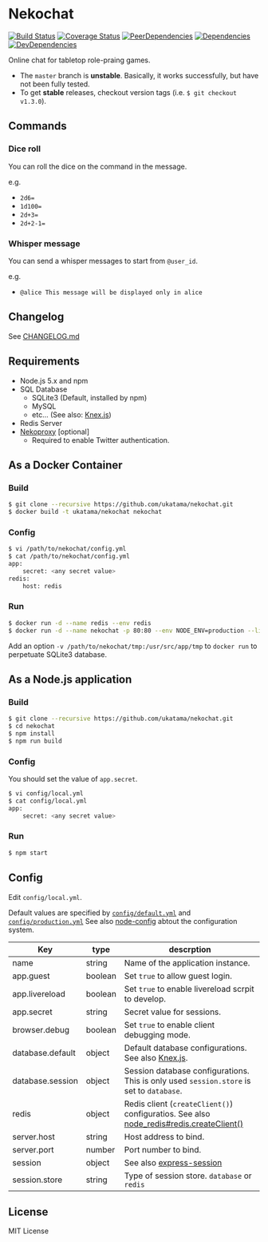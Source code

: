 # Nekochat
[![Build Status](https://img.shields.io/travis/ukatama/nekochat/master.svg?style=flat-square)](https://travis-ci.org/ukatama/nekochat)
[![Coverage Status](https://img.shields.io/coveralls/ukatama/nekochat.svg?style=flat-square)](https://coveralls.io/github/ukatama/nekochat)
[![PeerDependencies](https://img.shields.io/david/peer/ukatama/nekochat.svg?style=flat-square)](https://david-dm.org/ukatama/nekochat#info=peerDependencies&view=list)
[![Dependencies](https://img.shields.io/david/ukatama/nekochat.svg?style=flat-square)](https://david-dm.org/ukatama/nekochat)
[![DevDependencies](https://img.shields.io/david/dev/ukatama/nekochat.svg?style=flat-square)](https://david-dm.org/ukatama/nekochat#info=devDependencies&view=list)

Online chat for tabletop role-praing games.

- The `master` branch is **unstable**. Basically, it works successfully, but have not been fully tested.
- To get **stable** releases, checkout version tags (i.e. `$ git checkout v1.3.0`).

## Commands

### Dice roll
You can roll the dice on the command in the message.

e.g.
- `2d6=`
- `1d100=`
- `2d+3=`
- `2d+2-1=`

### Whisper message
You can send a whisper messages to start from `@user_id`.

e.g.
- `@alice This message will be displayed only in alice`

## Changelog
See [CHANGELOG.md](https://github.com/ukatama/nekochat/blob/master/CHANGELOG.md)

## Requirements
- Node.js 5.x and npm
- SQL Database
    - SQLite3 (Default, installed by npm)
    - MySQL
    - etc... (See also: [Knex.js](http://knexjs.org/))
- Redis Server
- [Nekoproxy](http://github.com/ukatama/nekoproxy) [optional]
    - Required to enable Twitter authentication.

## As a Docker Container
### Build

```bash
$ git clone --recursive https://github.com/ukatama/nekochat.git
$ docker build -t ukatama/nekochat nekochat
```

### Config
```bash
$ vi /path/to/nekochat/config.yml
$ cat /path/to/nekochat/config.yml
app:
    secret: <any secret value>
redis:
    host: redis
```

### Run
```bash
$ docker run -d --name redis --env redis
$ docker run -d --name nekochat -p 80:80 --env NODE_ENV=production --link redis:redis -v /path/to/nekochat/config.yml:/usr/src/app/config/local.yml:ro ukatama/nekochat
```

Add an option `-v /path/to/nekochat/tmp:/usr/src/app/tmp` to `docker run` to perpetuate SQLite3 database.

## As a Node.js application
### Build
```bash
$ git clone --recursive https://github.com/ukatama/nekochat.git
$ cd nekochat
$ npm install
$ npm run build
```

### Config
You should set the value of `app.secret`.
```bash
$ vi config/local.yml
$ cat config/local.yml
app:
    secret: <any secret value>
```

### Run
```bash
$ npm start
```

## Config
Edit `config/local.yml`.

Default values are specified by [`config/default.yml`](https://github.com/ukatama/nekochat/blob/master/config/default.yml) and  [`config/production.yml`](https://github.com/ukatama/nekochat/blob/master/config/production.yml)
See also [node-config](https://github.com/lorenwest/node-config) abtout the configuration system.

| Key              | type    | descrption                                                       |
|------------------|---------|------------------------------------------------------------------|
| name             | string  | Name of the application instance.                                |
| app.guest        | boolean | Set `true` to allow guest login.                                 |
| app.livereload   | boolean | Set `true` to enable livereload scrpit to develop.               |
| app.secret       | string  | Secret value for sessions.                                       |
| browser.debug    | boolean | Set `true` to enable client debugging mode.                      |
| database.default | object  | Default database configurations. See also [Knex.js](http://knexjs.org/#Installation-client). |
| database.session | object  | Session database configurations. This is only used `session.store` is set to `database`. |
| redis            | object  | Redis client (`createClient()`) configuratios. See also [node_redis#redis.createClient()](https://github.com/NodeRedis/node_redis#rediscreateclient) |
| server.host      | string  | Host address to bind.                                            |
| server.port      | number  | Port number to bind.                                             |
| session          | object  | See also [express-session](https://github.com/expressjs/session) |
| session.store    | string  | Type of session store. `database` or `redis`                     |

## License
MIT License

